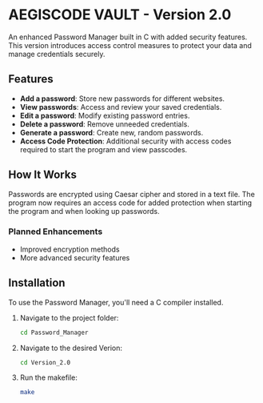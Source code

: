 # AEGISCODE VAULT - Version 2.0

An enhanced Password Manager built in C with added security features. This version introduces access control measures to protect your data and manage credentials securely.

## Features
- **Add a password**: Store new passwords for different websites.
- **View passwords**: Access and review your saved credentials.
- **Edit a password**: Modify existing password entries.
- **Delete a password**: Remove unneeded credentials.
- **Generate a password**: Create new, random passwords.
- **Access Code Protection**: Additional security with access codes required to start the program and view passcodes.

## How It Works
Passwords are encrypted using Caesar cipher and stored in a text file. The program now requires an access code for added protection when starting the program and when looking up passwords.

### Planned Enhancements
- Improved encryption methods
- More advanced security features

## Installation
To use the Password Manager, you'll need a C compiler installed.

1. Navigate to the project folder:
    ```bash
    cd Password_Manager
    ```
2. Navigate to the desired Verion:
    ```bash
    cd Version_2.0
    ```
3. Run the makefile:
    ```bash
    make
    ```
